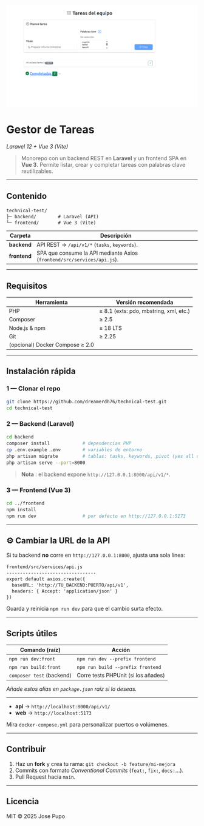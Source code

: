 ![Demo](assets/demo.png)

# Gestor de Tareas  
_Laravel 12 + Vue 3 (Vite)_

> Monorepo con un backend REST en **Laravel** y un frontend SPA en **Vue 3**. Permite listar, crear y completar tareas con palabras clave reutilizables.

---

## Contenido

```
technical-test/
├─ backend/        # Laravel (API)
└─ frontend/       # Vue 3 (Vite)
```

| Carpeta   | Descripción |
|-----------|-------------|
| **backend**  | API REST → `/api/v1/*` (`tasks`, `keywords`). |
| **frontend** | SPA que consume la API mediante Axios (`frontend/src/services/api.js`). |

---

## Requisitos

| Herramienta | Versión recomendada |
|-------------|--------------------|
| PHP         | ≥ 8.1 (exts: pdo, mbstring, xml, etc.) |
| Composer    | ≥ 2.5 |
| Node.js & npm | ≥ 18 LTS |
| Git         | ≥ 2.25 |
| (opcional) Docker Compose ≥ 2.0 |

---

## Instalación rápida

### 1 — Clonar el repo

```bash
git clone https://github.com/dreamerdh76/technical-test.git
cd technical-test
```

### 2 — Backend (Laravel)

```bash
cd backend
composer install            # dependencias PHP
cp .env.example .env        # variables de entorno
php artisan migrate         # tablas: tasks, keywords, pivot (yes all options)
php artisan serve --port=8000
```

> **Nota** : el backend expone `http://127.0.0.1:8000/api/v1/*`.

### 3 — Frontend (Vue 3)

```bash
cd ../frontend
npm install
npm run dev                 # por defecto en http://127.0.0.1:5173
```

---

## ⚙️ Cambiar la URL de la API

Si tu backend **no** corre en `http://127.0.0.1:8000`, ajusta una sola línea:

```
frontend/src/services/api.js
---------------------------------
export default axios.create({
  baseURL: 'http://TU_BACKEND:PUERTO/api/v1',
  headers: { Accept: 'application/json' }
})
```

Guarda y reinicia `npm run dev` para que el cambio surta efecto.

---

## Scripts útiles

| Comando (raíz)                | Acción |
|-------------------------------|--------|
| `npm run dev:front`           | `npm run dev --prefix frontend` |
| `npm run build:front`         | `npm run build --prefix frontend` |
| `composer test` (backend)     | Corre tests PHPUnit (si los añades) |

_Añade estos alias en `package.json` raíz si lo deseas._

---


- **api** → `http://localhost:8000/api/v1/`  
- **web** → `http://localhost:5173`

Mira `docker-compose.yml` para personalizar puertos o volúmenes.

---

## Contribuir

1. Haz un **fork** y crea tu rama: `git checkout -b feature/mi-mejora`  
2. Commits con formato _Conventional Commits_ (`feat:`, `fix:`, `docs:`…).  
3. Pull Request hacia `main`.

---

## Licencia

MIT © 2025 Jose Pupo
